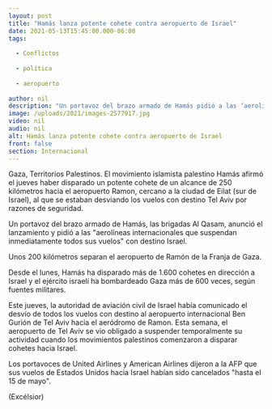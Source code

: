 ```yaml
---
layout: post
title: "Hamás lanza potente cohete contra aeropuerto de Israel"
date: 2021-05-13T15:45:00.000-06:00
tags:
  
  - Conflictos
  
  - política
  
  - aeropuerto
  
author: nil
description: "Un portavoz del brazo armado de Hamás pidió a las ‘aerolíneas internacionales que suspendan inmediatamente todos sus vuelos’ con destino Israel"
image: /uploads/2021/images-2577917.jpg
video: nil
audio: nil
alt: Hamás lanza potente cohete contra aeropuerto de Israel
front: false
section: Internacional
---
```


Gaza, Territorios Palestinos. El movimiento islamista palestino Hamás afirmó el jueves haber disparado un potente cohete de un alcance de 250 kilómetros hacia el aeropuerto Ramon, cercano a la ciudad de Eilat (sur de Israel), al que se estaban desviando los vuelos con destino Tel Aviv por razones de seguridad.

Un portavoz del brazo armado de Hamás, las brigadas Al Qasam, anunció el lanzamiento y pidió a las "aerolíneas internacionales que suspendan inmediatamente todos sus vuelos" con destino Israel.

Unos 200 kilómetros separan el aeropuerto de Ramón de la Franja de Gaza.

Desde el lunes, Hamás ha disparado más de 1.600 cohetes en dirección a Israel y el ejército israelí ha bombardeado Gaza más de 600 veces, según fuentes militares.

Este jueves, la autoridad de aviación civil de Israel había comunicado el desvío de todos los vuelos con destino al aeropuerto internacional Ben Gurión de Tel Aviv hacia el aeródromo de Ramon. Esta semana, el aeropuerto de Tel Aviv se vio obligado a suspender temporalmente su actividad cuando los movimientos palestinos comenzaron a disparar cohetes hacia Israel.

Los portavoces de United Airlines y American Airlines dijeron a la AFP que sus vuelos de Estados Unidos hacia Israel habían sido cancelados "hasta el 15 de mayo".

(Excélsior)